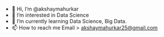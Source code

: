 - 👋 Hi, I’m @akshaymahurkar
- 👀 I’m interested in Data Science
- 🌱 I’m currently learning Data Science, Big Data.
- 📫 How to reach me Email > akshaymahurkar25@gmail.com

<!---
akshaymahurkar/akshaymahurkar is a ✨ special ✨ repository because its `README.md` (this file) appears on your GitHub profile.
You can click the Preview link to take a look at your changes.
--->
